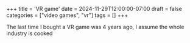 +++
title = 'VR game'
date = 2024-11-29T12:00:00-07:00
draft = false
categories = ["video games", "vr"]
tags = []
+++

The last time I bought a VR game was 4 years ago, I assume the whole industry is cooked